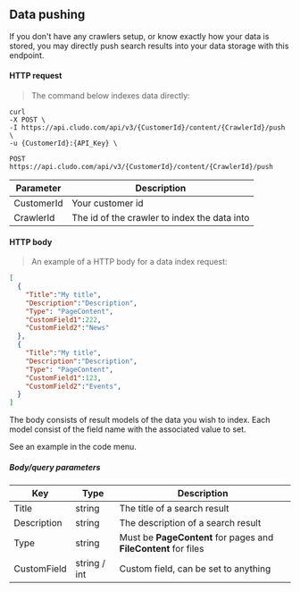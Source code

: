 <h2 id="data-indexing_push">Data pushing</h2>

If you don't have any crawlers setup, or know exactly how your data is stored, you may directly push search results into your data storage with this endpoint.





#### HTTP request

> The command below indexes data directly:

```shell
curl
-X POST \
-I https://api.cludo.com/api/v3/{CustomerId}/content/{CrawlerId}/push \
-u {CustomerId}:{API_Key} \
```

`POST https://api.cludo.com/api/v3/{CustomerId}/content/{CrawlerId}/push`

Parameter | Description
----- | ------
CustomerId | Your customer id
CrawlerId | The id of the crawler to index the data into






#### HTTP body

> An example of a HTTP body for a data index request:

```json
[
  {
    "Title":"My title",
    "Description":"Description",
    "Type": "PageContent",
    "CustomField1":222,
    "CustomField2":"News"
  },
  {
    "Title":"My title",
    "Description":"Description",
    "Type": "PageContent",
    "CustomField1":123,
    "CustomField2":"Events",
  }
]
```

The body consists of result models of the data you wish to index. Each model consist of the field name with the associated value to set.

See an example in the code menu.

<h5>Body/query parameters</h5>

Key | Type | Description
--- | --- | ---
Title | string | The title of a search result
Description | string | The description of a search result
Type | string | Must be <b>PageContent</b> for pages and <b>FileContent</b> for files
CustomField | string / int | Custom field, can be set to anything
